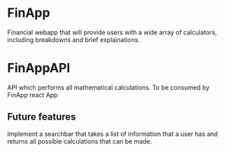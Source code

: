 # FinApp

Financial webapp that will provide users with a wide array of calculators, including breakdowns and brief explainations.

# FinAppAPI

API which performs all mathematical calculations. To be consumed by FinApp react App

## Future features
Implement a searchbar that takes a list of information that a user has and returns all possible calculations that can be made.
